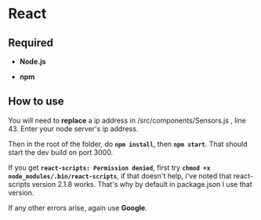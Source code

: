 # React

## Required

* **Node.js**

* **npm**

## How to use

You will need to **replace** a ip address in /src/components/Sensors.js , line 43. Enter your node server's ip address.

Then in the root of the folder, do **```npm install```**, then **```npm start```**. That should start the dev build on port 3000.

If you get **```react-scripts: Permission denied```**, first try **```chmod +x node_modules/.bin/react-scripts```**, if that doesn't help, i've noted that react-scripts version 2.1.8 works. That's why by default in package.json I use that version.

If any other errors arise, again use **Google**.

